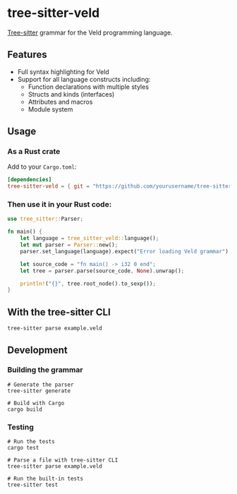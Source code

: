 # tree-sitter-veld

[Tree-sitter](https://github.com/tree-sitter/tree-sitter) grammar for the Veld programming language.

## Features

* Full syntax highlighting for Veld
* Support for all language constructs including:
  * Function declarations with multiple styles
  * Structs and kinds (interfaces)
  * Attributes and macros
  * Module system

## Usage

### As a Rust crate

Add to your `Cargo.toml`:

```toml
[dependencies]
tree-sitter-veld = { git = "https://github.com/yourusername/tree-sitter-veld" }
```

### Then use it in your Rust code:

```rust
use tree_sitter::Parser;

fn main() {
    let language = tree_sitter_veld::language();
    let mut parser = Parser::new();
    parser.set_language(language).expect("Error loading Veld grammar");

    let source_code = "fn main() -> i32 0 end";
    let tree = parser.parse(source_code, None).unwrap();

    println!("{}", tree.root_node().to_sexp());
}
```

## With the tree-sitter CLI
```shell
tree-sitter parse example.veld
```

## Development
### Building the grammar
```shell
# Generate the parser
tree-sitter generate

# Build with Cargo
cargo build
```

### Testing
```shell
# Run the tests
cargo test

# Parse a file with tree-sitter CLI
tree-sitter parse example.veld

# Run the built-in tests
tree-sitter test
```
